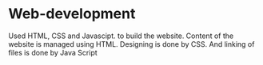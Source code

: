 # Web-development
Used HTML, CSS and Javascipt. to build the website.
Content of the website is managed using HTML.
Designing is done by CSS.
And linking of files is done by Java Script
